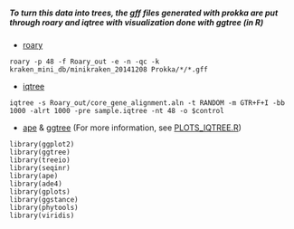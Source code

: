 
##### To turn this data into trees, the gff files generated with prokka are put through roary and iqtree with visualization done with ggtree (in R)
- [roary](https://github.com/sanger-pathogens/Roary)
```
roary -p 48 -f Roary_out -e -n -qc -k kraken_mini_db/minikraken_20141208 Prokka/*/*.gff
```
- [iqtree](http://www.iqtree.org/)
```
iqtree -s Roary_out/core_gene_alignment.aln -t RANDOM -m GTR+F+I -bb 1000 -alrt 1000 -pre sample.iqtree -nt 48 -o $control
```
- [ape](https://cran.r-project.org/web/packages/ape/index.html) & [ggtree](http://bioconductor.org/packages/release/bioc/html/ggtree.html) (For more information, see [PLOTS_IQTREE.R](outbreak_120_scripts/PLOTS_IQTREE.R))
```
library(ggplot2)
library(ggtree)
library(treeio)
library(seqinr)
library(ape)
library(ade4)
library(gplots)
library(ggstance)
library(phytools)
library(viridis)
```
